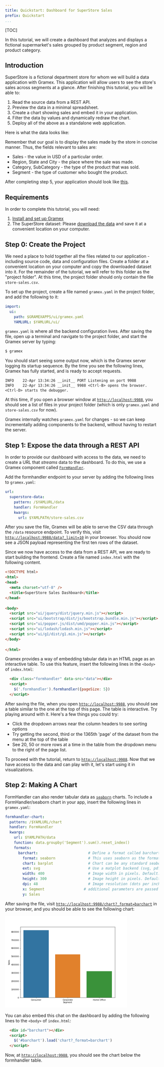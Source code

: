 ```yaml
---
title: Quickstart: Dashboard for SuperStore Sales
prefix: Quickstart
...
```


[TOC]

In this tutorial, we will create a dashboard that analyzes and displays a fictional supermarket's sales grouped by product segment, region and product category.

## Introduction

SuperStore is a fictional department store for whom we will build a data application with Gramex. This
application will allow users to see the store's sales across segments at a glance. After finishing this tutorial,
you will be able to:

1. Read the source data from a REST API.
2. Preview the data in a minimal spreadsheet.
3. Create a chart showing sales and embed it in your application.
4. Filter the data by values and dynamically redraw the chart.
5. Deploy all of the above as a standalone web application.


Here is what the data looks like:

<div class="formhandler" data-src="../quickstart-solution/data"></div>
<script>
  $('.formhandler').formhandler({pageSize: 5})
</script>

Remember that our goal is to display the sales made by the store in concise manner. Thus, the fields relevant
to sales are:

* Sales - the value in USD of a particular order.
* Region, State and City - the place where the sale was made.
* Category, SubCategory - the type of the product that was sold.
* Segment - the type of customer who bought the product.

After completing step 5, your application should look like [this](../quickstart-solution).


## Requirements

In order to complete this tutorial, you will need:

1. [Install and set up Gramex](../install)
2. The SuperStore dataset: Please [download the data](../quickstart-solution/store-sales.csv) and save it at a convenient location on your computer.


## Step 0: Create the Project

We need a place to hold together all the files related to our application - including source code, data and configuration files. Create a folder at a convenient location on your computer and copy the downloaded dataset into it. For the remainder of the tutorial, we will refer to this folder as the "project folder". At this time, the project folder should only contain the file `store-sales.csv`.

To set up the project, create a file named `gramex.yaml` in the project folder, and add the following to it:

```yaml
import:
  ui:
    path: $GRAMEXAPPS/ui/gramex.yaml
    YAMLURL: $YAMLURL/ui/
```

`gramex.yaml` is where all the backend configuration lives. After saving the file, open up a terminal and navigate to the project folder, and start the Gramex server by typing:

```bash
$ gramex
```

You should start seeing some output now, which is the Gramex server logging its startup sequence. By the time you see the following lines, Gramex has fully started, and is ready to accept requests.

```
INFO    22-Apr 13:34:26 __init__ PORT Listening on port 9988
INFO    22-Apr 13:34:26 __init__ 9988 <Ctrl-B> opens the browser. <Ctrl-D> starts the debugger.
```

At this time, if you open a browser window at [`http://localhost:9988`](http://localhost:9988), you should see a list of files in your project folder (which is only `gramex.yaml` and `store-sales.csv` for now).

Gramex internally watches `gramex.yaml` for changes - so we can keep incrementally adding components to the backend, without having to restart the server.


## Step 1: Expose the data through a REST API

In order to provide our dashboard with access to the data, we need to create a URL that _streams_ data to the dashboard. To do this, we use a Gramex component called [`FormHandler`](../formhandler).

Add the formhandler endpoint to your server by adding the following lines to `gramex.yaml`:

```yaml
url:
  superstore-data:
    pattern: /$YAMLURL/data
    handler: FormHandler
    kwargs:
      url: $YAMLPATH/store-sales.csv
```

After you save the file, Gramex will be able to serve the CSV data through the `/data` resource endpoint. To verify this, visit [`http://localhost:9988/data?_limit=10`](http://localhost:9988/data?_limit=10) in your browser. You should now see a JSON payload representing the first ten rows of the dataset.

Since we now have access to the data from a REST API, we are ready to start building the frontend. Create a file named `index.html` with the following content.

```html
<!DOCTYPE html>
<html>
<head>
  <meta charset="utf-8" />
  <title>SuperStore Sales Dashboard</title>
</head>

<body>
  <script src="ui/jquery/dist/jquery.min.js"></script>
  <script src="ui/bootstrap/dist/js/bootstrap.bundle.min.js"></script>
  <script src="ui/popper.js/dist/umd/popper.min.js"></script>
  <script src="ui/lodash/lodash.min.js"></script>
  <script src="ui/g1/dist/g1.min.js"></script>
</body>

</html>
```

Gramex provides a way of embedding tabular data in an HTML page as an interactive table. To use this feature, insert the following lines in the `<body>` of `index.html`:

```html
  <div class="formhandler" data-src="data"></div>
  <script>
    $('.formhandler').formhandler({pageSize: 5})
  </script>
```

After saving the file, when you open [`http://localhost:9988`](http://localhost:9988), you should see a table similar to the one at the top of this page. The table is interactive. Try playing around with it. Here's a few things you could try:

* Click the dropdown arrows near the column headers to see sorting options
* Try getting the second, third or the 1365th 'page' of the dataset from the menu at the top of the table
* See 20, 50 or more rows at a time in the table from the dropdown menu to the right of the page list.

To proceed with the tutorial, return to [`http://localhost:9988`](http://localhost:9988). Now that we have access to the data and can play with it, let's start using it in visualizations.


## Step 2: Making A Chart

FormHandler can also render tabular data as [`seaborn`](https://seaborn.pydata.org/) charts. To include a FormHandler/seaborn chart in your app, insert the following lines in `gramex.yaml`:


```yaml
formhandler-chart:
  pattern: /$YAMLURL/chart
  handler: FormHandler
  kwargs:
    url: $YAMLPATH/data
    function: data.groupby('Segment').sum().reset_index()
    formats:
      barchart:                       # Define a format called barchart
        format: seaborn               # This uses seaborn as the format
        chart: barplot                # Chart can be any standard seaborn chart
        ext: svg                      # Use a matplot backend (svg, pdf, png)
        width: 400                    # Image width in pixels. Default: 640px
        height: 300                   # Image height in pixels. Default: 480px
        dpi: 48                       # Image resolution (dots per inch). Default: 96
        x: Segment                  # additional parameters are passed to barplot()
        y: Sales
```

After saving the file, visit [`http://localhost:9988/chart?_format=barchart`](http://localhost:9988/chart?_format=barchart) in your browser, and you should be able to see the following chart:

![](./img/chart.png)

You can also embed this chat on the dashboard by adding the following lines to the `<body>` of `index.html`:


```html
  <div id="barchart"></div>
  <script>
    $('#barchart').load('chart?_format=barchart')
  </script>
```

Now, at [`http://localhost:9988`](http://localhost:9988), you should see the chart below the formhandler table.
